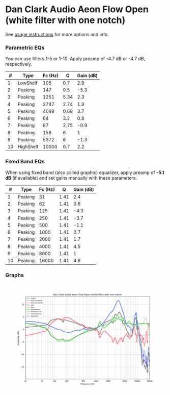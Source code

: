 # Dan Clark Audio Aeon Flow Open (white filter with one notch)
See [usage instructions](https://github.com/jaakkopasanen/AutoEq#usage) for more options and info.

### Parametric EQs
You can use filters 1-5 or 1-10. Apply preamp of -4.7 dB or -4.7 dB, respectively.

|   # | Type      |   Fc (Hz) |    Q |   Gain (dB) |
|-----|-----------|-----------|------|-------------|
|   1 | LowShelf  |       105 | 0.7  |         2.9 |
|   2 | Peaking   |       147 | 0.5  |        -5.3 |
|   3 | Peaking   |      1251 | 5.34 |         2.3 |
|   4 | Peaking   |      2747 | 2.74 |         1.9 |
|   5 | Peaking   |      4099 | 0.69 |         3.7 |
|   6 | Peaking   |        64 | 3.2  |         0.8 |
|   7 | Peaking   |        87 | 2.75 |        -0.9 |
|   8 | Peaking   |       156 | 6    |         1   |
|   9 | Peaking   |      5372 | 6    |        -1.3 |
|  10 | HighShelf |     10000 | 0.7  |         2.2 |

### Fixed Band EQs
When using fixed band (also called graphic) equalizer, apply preamp of **-5.1 dB** (if available) and set gains manually with these parameters.

|   # | Type    |   Fc (Hz) |    Q |   Gain (dB) |
|-----|---------|-----------|------|-------------|
|   1 | Peaking |        31 | 1.41 |         2.4 |
|   2 | Peaking |        62 | 1.41 |         0.6 |
|   3 | Peaking |       125 | 1.41 |        -4.3 |
|   4 | Peaking |       250 | 1.41 |        -3.7 |
|   5 | Peaking |       500 | 1.41 |        -1.1 |
|   6 | Peaking |      1000 | 1.41 |         0.7 |
|   7 | Peaking |      2000 | 1.41 |         1.7 |
|   8 | Peaking |      4000 | 1.41 |         4.5 |
|   9 | Peaking |      8000 | 1.41 |         1   |
|  10 | Peaking |     16000 | 1.41 |         4.6 |

### Graphs
![](./Dan%20Clark%20Audio%20Aeon%20Flow%20Open%20(white%20filter%20with%20one%20notch).png)
